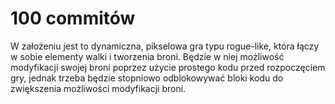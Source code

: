 # 100 commitów
W założeniu jest to dynamiczna, pikselowa gra typu rogue-like, która łączy w sobie elementy walki i tworzenia broni. Będzie w niej możliwość modyfikacji swojej broni poprzez użycie prostego kodu przed rozpoczęciem gry, jednak trzeba będzie stopniowo odblokowywać bloki kodu do zwiększenia możliwości modyfikacji broni.
